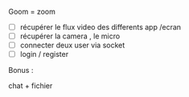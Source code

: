 Goom = zoom 

- [ ]   récupérer  le flux video des differents app /ecran 
- [ ]   récupérer la camera , le micro 
- [ ]   connecter deux user via socket
- [ ]   login / register 

Bonus : 

chat + fichier 
